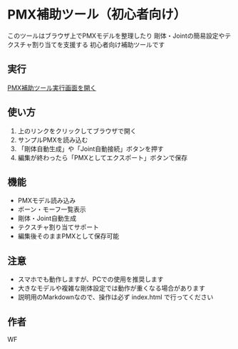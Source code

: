 # PMX補助ツール（初心者向け）

このツールはブラウザ上でPMXモデルを整理したり
剛体・Jointの簡易設定やテクスチャ割り当てを支援する
初心者向け補助ツールです

## 実行
[PMX補助ツール実行画面を開く](index.html)

## 使い方
1. 上のリンクをクリックしてブラウザで開く
2. サンプルPMXを読み込む
3. 「剛体自動生成」や「Joint自動接続」ボタンを押す
4. 編集が終わったら「PMXとしてエクスポート」ボタンで保存

## 機能
- PMXモデル読み込み
- ボーン・モーフ一覧表示
- 剛体・Joint自動生成
- テクスチャ割り当てサポート
- 編集後そのままPMXとして保存可能

## 注意
- スマホでも動作しますが、PCでの使用を推奨します
- 大きなモデルや複雑な剛体設定では動作が重くなる場合があります
- 説明用のMarkdownなので、操作は必ず index.html で行ってください

## 作者
WF
